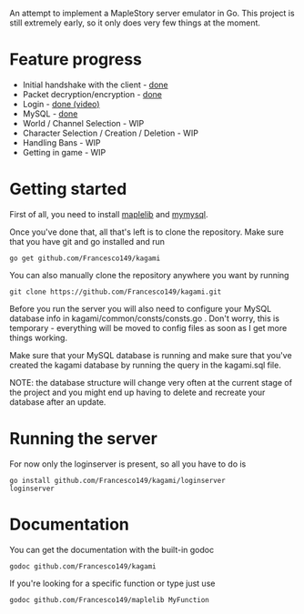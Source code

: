 An attempt to implement a MapleStory server emulator in Go.
This project is still extremely early, so it only does very few things at the moment.

Feature progress
============
* Initial handshake with the client - [done](http://www.hnng.moe/f/49)
* Packet decryption/encryption - [done](http://hnng.moe/f/4m)
* Login - [done (video)](http://hnng.moe/f/5N)
* MySQL - [done](http://www.hnng.moe/f/5H)
* World / Channel Selection - WIP
* Character Selection / Creation / Deletion - WIP
* Handling Bans - WIP
* Getting in game - WIP

Getting started
============
First of all, you need to install [maplelib](https://github.com/Francesco149/maplelib) and [mymysql](https://github.com/ziutek/mymysql).

Once you've done that, all that's left is to clone the repository.
Make sure that you have git and go installed and run

    go get github.com/Francesco149/kagami


You can also manually clone the repository anywhere you want by running

    git clone https://github.com/Francesco149/kagami.git
    
Before you run the server you will also need to configure your MySQL database 
info in kagami/common/consts/consts.go . Don't worry, this is temporary - 
everything will be moved to config files as soon as I get more things working.

Make sure that your MySQL database is running and make sure that you've created 
the kagami database by running the query in the kagami.sql file.

NOTE: the database structure will change very often at the current stage of the project and you might end up having to delete and recreate your database after an update.
    
Running the server
============
For now only the loginserver is present, so all you have to do is

    go install github.com/Francesco149/kagami/loginserver
    loginserver
    
Documentation
============
You can get the documentation with the built-in godoc 

    godoc github.com/Francesco149/kagami
    
If you're looking for a specific function or type just use

    godoc github.com/Francesco149/maplelib MyFunction